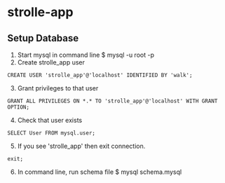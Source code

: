 # strolle-app

## Setup Database
1. Start mysql in command line
$ mysql -u root -p
2. Create strolle_app user
```{mysql}
CREATE USER 'strolle_app'@'localhost' IDENTIFIED BY 'walk';
```
3. Grant privileges to that user
```{mysql}
GRANT ALL PRIVILEGES ON *.* TO 'strolle_app'@'localhost' WITH GRANT OPTION;
```
4. Check that user exists
```{mysql}
SELECT User FROM mysql.user;
```
5. If you see 'strolle_app' then exit connection.
```{mysql}
exit;
```
6. In command line, run schema file
$ mysql schema.mysql
